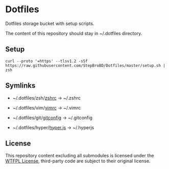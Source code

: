 # Dotfiles

Dotfiles storage bucket with setup scripts.

The content of this repository should stay in ~/.dotfiles directory.

## Setup

```shell
curl --proto '=https' --tlsv1.2 -sSf https://raw.githubusercontent.com/StepBroBD/Dotfiles/master/setup.sh | zsh
```

## Symlinks

- ~/.dotfiles/zsh/[zshrc](/zsh/zshrc) -> ~/.zshrc

- ~/.dotfiles/vim/[vimrc](/vim/vimrc) -> ~/.vimrc

- ~/.dotfiles/git/[gitconfig](/git/gitconfig) -> ~/.gitconfig

- ~/.dotfiles/hyper/[hyper.js](hyper/hyper.js) -> ~/.hyperjs


## License

This repository content excluding all submodules is licensed under the [WTFPL License](LICENSE.md), third-party code are
subject to their original license.
